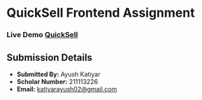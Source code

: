 # QuickSell Frontend Assignment

### Live Demo [QuickSell](https://qau-s.vercel.app/)

## Submission Details
- **Submitted By:** Ayush Katiyar
- **Scholar Number:** 211113226
- **Email:** katiyarayush02@gmail.com
